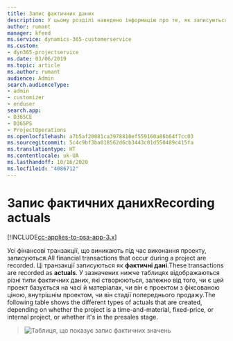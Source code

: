 ```yaml
---
title: Запис фактичних даних
description: У цьому розділі наведено інформацію про те, як записуються фактичні дані.
author: rumant
manager: kfend
ms.service: dynamics-365-customerservice
ms.custom:
- dyn365-projectservice
ms.date: 03/06/2019
ms.topic: article
ms.author: rumant
audience: Admin
search.audienceType:
- admin
- customizer
- enduser
search.app:
- D365CE
- D365PS
- ProjectOperations
ms.openlocfilehash: a7b5af20081ca3978810ef559160a86b64f7cc03
ms.sourcegitcommit: 5c4c9bf3ba018562d6cb3443c01d550489c415fa
ms.translationtype: HT
ms.contentlocale: uk-UA
ms.lasthandoff: 10/16/2020
ms.locfileid: "4086712"
---
```

# <a name="recording-actuals"></a><span data-ttu-id="f6be9-103">Запис фактичних даних</span><span class="sxs-lookup"><span data-stu-id="f6be9-103">Recording actuals</span></span> 

[!INCLUDE[cc-applies-to-psa-app-3.x](../includes/cc-applies-to-psa-app-3x.md)]

<span data-ttu-id="f6be9-104">Усі фінансові транзакції, що виникають під час виконання проекту, записуються.</span><span class="sxs-lookup"><span data-stu-id="f6be9-104">All financial transactions that occur during a project are recorded.</span></span> <span data-ttu-id="f6be9-105">Ці транзакції записуються як **фактичні дані**.</span><span class="sxs-lookup"><span data-stu-id="f6be9-105">These transactions are recorded as **actuals**.</span></span> <span data-ttu-id="f6be9-106">У зазначених нижче таблицях відображаються різні типи фактичних даних, які створюються, залежно від того, чи є цей проект базується на часі й матеріалах, чи він є проектом з фіксованою ціною, внутрішнім проектом, чи він стадії попереднього продажу.</span><span class="sxs-lookup"><span data-stu-id="f6be9-106">The following table shows the different types of actuals that are created, depending on whether the project is a time-and-material, fixed-price, or internal project, or whether it's in the presales stage.</span></span>

> ![Таблиця, що показує запис фактичних значень](media/advanced-table2.png)

